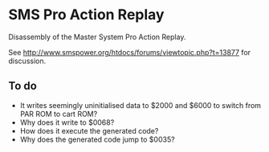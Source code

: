 SMS Pro Action Replay
=====================

Disassembly of the Master System Pro Action Replay.

See http://www.smspower.org/htdocs/forums/viewtopic.php?t=13877 for discussion.

To do
-----

- It writes seemingly uninitialised data to $2000 and $6000 to switch from PAR ROM to cart ROM? 
- Why does it write to $0068? 
- How does it execute the generated code? 
- Why does the generated code jump to $0035? 
